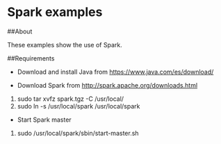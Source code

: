 # Spark examples

##About 

These examples show the use of Spark. 

##Requirements
* Download and install Java from https://www.java.com/es/download/

* Download Spark from http://spark.apache.org/downloads.html

1. sudo tar xvfz spark<version>.tgz -C  /usr/local/
2. sudo ln -s /usr/local/spark<version> /usr/local/spark

* Start Spark master

1. sudo /usr/local/spark/sbin/start-master.sh
